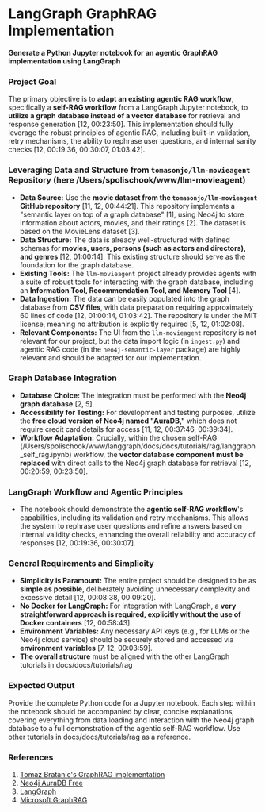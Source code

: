 # LangGraph GraphRAG Implementation

**Generate a Python Jupyter notebook for an agentic GraphRAG implementation using LangGraph**

### Project Goal
The primary objective is to **adapt an existing agentic RAG workflow**, specifically a **self-RAG workflow** from a LangGraph Jupyter notebook, to **utilize a graph database instead of a vector database** for retrieval and response generation [12, 00:23:50]. This implementation should fully leverage the robust principles of agentic RAG, including built-in validation, retry mechanisms, the ability to rephrase user questions, and internal sanity checks [12, 00:19:36, 00:30:07, 01:03:42].

### Leveraging Data and Structure from `tomasonjo/llm-movieagent` Repository (here /Users/spolischook/www/llm-movieagent)
*   **Data Source:** Use the **movie dataset from the `tomasonjo/llm-movieagent` GitHub repository** [11, 12, 00:44:21]. This repository implements a "semantic layer on top of a graph database" [1], using Neo4j to store information about actors, movies, and their ratings [2]. The dataset is based on the MovieLens dataset [3].
*   **Data Structure:** The data is already well-structured with defined schemas for **movies, users, persons (such as actors and directors), and genres** [12, 01:00:14]. This existing structure should serve as the foundation for the graph database.
*   **Existing Tools:** The `llm-movieagent` project already provides agents with a suite of robust tools for interacting with the graph database, including an **Information Tool, Recommendation Tool, and Memory Tool** [4].
*   **Data Ingestion:** The data can be easily populated into the graph database from **CSV files**, with data preparation requiring approximately 60 lines of code [12, 01:00:14, 01:03:42]. The repository is under the MIT license, meaning no attribution is explicitly required [5, 12, 01:02:08].
*   **Relevant Components:** The UI from the `llm-movieagent` repository is not relevant for our project, but the data import logic (in `ingest.py`) and agentic RAG code (in the `neo4j-semantic-layer` package) are highly relevant and should be adapted for our implementation.

### Graph Database Integration
*   **Database Choice:** The integration must be performed with the **Neo4j graph database** [2, 5].
*   **Accessibility for Testing:** For development and testing purposes, utilize the **free cloud version of Neo4j named "AuraDB,"** which does not require credit card details for access [11, 12, 00:37:46, 00:39:34].
*   **Workflow Adaptation:** Crucially, within the chosen self-RAG (/Users/spolischook/www/langgraph/docs/docs/tutorials/rag/langgraph_self_rag.ipynb) workflow, the **vector database component must be replaced** with direct calls to the Neo4j graph database for retrieval [12, 00:20:59, 00:23:50].

### LangGraph Workflow and Agentic Principles
*   The notebook should demonstrate the **agentic self-RAG workflow**'s capabilities, including its validation and retry mechanisms. This allows the system to rephrase user questions and refine answers based on internal validity checks, enhancing the overall reliability and accuracy of responses [12, 00:19:36, 00:30:07].

### General Requirements and Simplicity
*   **Simplicity is Paramount:** The entire project should be designed to be as **simple as possible**, deliberately avoiding unnecessary complexity and excessive detail [12, 00:08:38, 00:09:20].
*   **No Docker for LangGraph:** For integration with LangGraph, a **very straightforward approach is required, explicitly without the use of Docker containers** [12, 00:58:43].
*   **Environment Variables:** Any necessary API keys (e.g., for LLMs or the Neo4j cloud service) should be securely stored and accessed via **environment variables** [7, 12, 00:03:59].
*   **The overall structure** must be aligned with the other LangGraph tutorials in docs/docs/tutorials/rag

### Expected Output
Provide the complete Python code for a Jupyter notebook. Each step within the notebook should be accompanied by clear, concise explanations, covering everything from data loading and interaction with the Neo4j graph database to a full demonstration of the agentic self-RAG workflow. Use other tutorials in docs/docs/tutorials/rag as a reference.

### References
1. [Tomaz Bratanic's GraphRAG implementation](https://github.com/tomasonjo/llm-movieagent)
2. [Neo4j AuraDB Free](https://neo4j.com/pricing/)
3. [LangGraph](https://langchain-ai.github.io/langgraph/)
4. [Microsoft GraphRAG](https://github.com/microsoft/graphrag/blob/main/examples_notebooks/community_contrib/neo4j/graphrag_import_neo4j_cypher.ipynb)